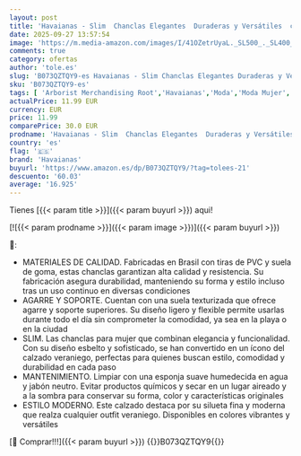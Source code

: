 ```yaml
---
layout: post
title: 'Havaianas - Slim  Chanclas Elegantes  Duraderas y Versátiles  con Suela Texturizada para Agarre y Soporte  Mujer'
date: 2025-09-27 13:57:54
image: 'https://m.media-amazon.com/images/I/41OZetrUyaL._SL500_._SL400_.jpg'
comments: true
category: ofertas
author: 'tole.es'
slug: 'B073QZTQY9-es Havaianas - Slim Chanclas Elegantes Duraderas y Versátiles...'
sku: 'B073QZTQY9-es'
tags: [ 'Arborist Merchandising Root','Havaianas','Moda','Moda Mujer','Moda para chica','Sandalias de dedo para mujer','Sandalias y chanclas para mujer','Self Service','Special Features Stores','Vuelta al cole en Moda','Zapatos para mujer','c8538d25-3af9-48d3-aeff-5f3ce5572a36_0','c8538d25-3af9-48d3-aeff-5f3ce5572a36_3601','c8538d25-3af9-48d3-aeff-5f3ce5572a36_9001','chanclas','havaianas','🇪🇸', ]
actualPrice: 11.99 EUR
currency: EUR
price: 11.99
comparePrice: 30.0 EUR
prodname: 'Havaianas - Slim  Chanclas Elegantes  Duraderas y Versátiles  con Suela Texturizada para Agarre y Soporte  Mujer'
country: 'es'
flag: '🇪🇸'
brand: 'Havaianas'
buyurl: 'https://www.amazon.es/dp/B073QZTQY9/?tag=tolees-21'
descuento: '60.03'
average: '16.925'
---
```


Tienes [{{< param title >}}]({{< param buyurl >}}) aqui!

[![{{< param prodname >}}]({{< param image >}})]({{< param buyurl >}})

🔎:

- MATERIALES DE CALIDAD. Fabricadas en Brasil con tiras de PVC y suela de goma, estas chanclas garantizan alta calidad y resistencia. Su fabricación asegura durabilidad, manteniendo su forma y estilo incluso tras un uso continuo en diversas condiciones
- AGARRE Y SOPORTE. Cuentan con una suela texturizada que ofrece agarre y soporte superiores. Su diseño ligero y flexible permite usarlas durante todo el día sin comprometer la comodidad, ya sea en la playa o en la ciudad
- SLIM. Las chanclas para mujer que combinan elegancia y funcionalidad. Con su diseño esbelto y sofisticado, se han convertido en un ícono del calzado veraniego, perfectas para quienes buscan estilo, comodidad y durabilidad en cada paso
- MANTENIMIENTO. Limpiar con una esponja suave humedecida en agua y jabón neutro. Evitar productos químicos y secar en un lugar aireado y a la sombra para conservar su forma, color y características originales
- ESTILO MODERNO. Este calzado destaca por su silueta fina y moderna que realza cualquier outfit veraniego. Disponibles en colores vibrantes y versátiles

[🛒 Comprar!!!]({{< param buyurl >}})
{{<world>}}B073QZTQY9{{</world>}}
